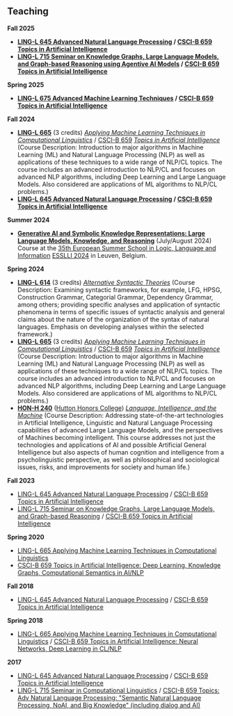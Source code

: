 ## Teaching

**Fall 2025**

- **[LING-L 645 Advanced Natural Language Processing](/l645_Fall_25/) / [CSCI-B 659 Topics in Artificial Intelligence](/l645_Fall_25/)**
- **[LING-L 715 Seminar on Knowledge Graphs, Large Language Models, and Graph-based Reasoning using Agentive AI Models](/l715_Fall_25/) / [CSCI-B 659 Topics in Artificial Intelligence](/l715_Fall_25/)**


**Spring 2025**

- **[LING-L 675 Advanced Machine Learning Techniques](/l675/) / [CSCI-B 659 Topics in Artificial Intelligence](/l675/)**


**Fall 2024**

- **[LING-L 665](/l665/)** (3 credits) *[Applying Machine Learning Techniques in Computational Linguistics](/l665/)* / [CSCI-B 659](/l665/) *[Topics in Artificial Intelligence](/l665/)* (Course Description: Introduction to major algorithms in Machine Learning (ML) and Natural Language Processing (NLP) as well as applications of these techniques to a wide range of NLP/CL topics. The course includes an advanced introduction to NLP/CL and focuses on advanced NLP algorithms, including Deep Learning and Large Language Models. Also considered are applications of ML algorithms to NLP/CL problems.)
- **[LING-L 645 Advanced Natural Language Processing](/l645/) / [CSCI-B 659 Topics in Artificial Intelligence](/l645/)**


**Summer 2024**

- **[Generative AI and Symbolic Knowledge Representations: Large Language Models, Knowledge, and Reasoning](https://damir.cavar.me/ESSLLI24_LLM_KG.github.io/)** (July/August 2024) Course at the [35th European Summer School in Logic, Language and Information](https://2024.esslli.eu/) [ESSLLI 2024](https://2024.esslli.eu/) in Leuven, Belgium.


**Spring 2024**

- **[LING-L 614](/l614/)** (3 credits) *[Alternative Syntactic Theories](/l614/)* (Course Description: Examining syntactic frameworks, for example, LFG, HPSG, Construction Grammar, Categorial Grammar, Dependency Grammar, among others; providing specific analyses and application of syntactic phenomena in terms of specific issues of syntactic analysis and general claims about the nature of the organization of the syntax of natural languages. Emphasis on developing analyses within the selected framework.)
- **[LING-L 665](/l665/)** (3 credits) *[Applying Machine Learning Techniques in Computational Linguistics](/l665/)* / [CSCI-B 659](/l665/) *[Topics in Artificial Intelligence](/l665/)* (Course Description: Introduction to major algorithms in Machine Learning (ML) and Natural Language Processing (NLP) as well as applications of these techniques to a wide range of NLP/CL topics. The course includes an advanced introduction to NLP/CL and focuses on advanced NLP algorithms, including Deep Learning and Large Language Models. Also considered are applications of ML algorithms to NLP/CL problems.)
- **[HON-H 240](/h240/)** ([Hutton Honors College](https://hutton.indiana.edu/index.html)) *[Language, Intelligence, and the Machine](/h240/)* (Course Description: Addressing state-of-the-art technologies in Artificial Intelligence, Linguistic and Natural Language Processing capabilities of advanced Large Language Models, and the perspectives of Machines becoming intelligent. This course addresses not just the technologies and applications of AI and possible Artificial General Intelligence but also aspects of human cognition and intelligence from a psycholinguistic perspective, as well as philosophical and sociological issues, risks, and improvements for society and human life.)


**Fall 2023**
- [LING-L 645 Advanced Natural Language Processing](/l645/) / [CSCI-B 659 Topics in Artificial Intelligence](/l645/)
- [LING-L 715 Seminar on Knowledge Graphs, Large Language Models, and Graph-based Reasoning](/l715-23/) / [CSCI-B 659 Topics in Artificial Intelligence](/l715-23/)


**Spring 2020**
- [LING-L 665 Applying Machine Learning Techniques in Computational Linguistics](/l665/)
- [CSCI-B 659 Topics in Artificial Intelligence: Deep Learning, Knowledge Graphs, Computational Semantics in AI/NLP](/l665/)

**Fall 2018**
- [LING-L 645 Advanced Natural Language Processing](/l645f18/) / [CSCI-B 659 Topics in Artificial Intelligence]()

**Spring 2018**
- [LING-L 665 Applying Machine Learning Techniques in Computational Linguistics](/l665/) / [CSCI-B 659 Topics in Artificial Intelligence: Neural Networks, Deep Learning in CL/NLP](/l665/)

**2017**
- [LING-L 645 Advanced Natural Language Processing](/l645/) / [CSCI-B 659 Topics in Artificial Intelligence](/l645/)
- [LING-L 715 Seminar in Computational Linguistics](/l715/) / [CSCI-B 659 Topics: Adv Natural Language Processing: "Semantic Natural Language Processing, NoAI, and Big Knowledge" (including dialog and AI)](/l715/)
